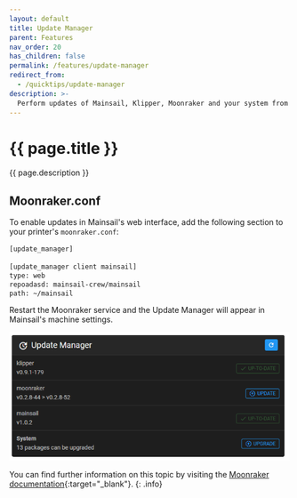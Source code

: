 ```yaml
---
layout: default
title: Update Manager
parent: Features
nav_order: 20
has_children: false
permalink: /features/update-manager
redirect_from:
  - /quicktips/update-manager
description: >-
  Perform updates of Mainsail, Klipper, Moonraker and your system from within Mainsail.
---
```

 
# {{ page.title }}
{{ page.description }}

## Moonraker.conf

To enable updates in Mainsail's web interface, add the following section to your printer's `moonraker.conf`:

```
[update_manager]

[update_manager client mainsail]
type: web
repoadasd: mainsail-crew/mainsail
path: ~/mainsail
```

Restart the Moonraker service and the Update Manager will appear in Mainsail's machine settings.

![Update Manager](img/update-manager.png)


You can find further information on this topic by visiting the [Moonraker documentation](https://github.com/Arksine/moonraker/blob/master/docs/configuration.md#update_manager){:target="_blank"}.
{: .info}
